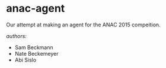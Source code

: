 # anac-agent

Our attempt at making an agent for the ANAC 2015 compeition.

*authors:*

* Sam Beckmann
* Nate Beckemeyer
* Abi Sislo
